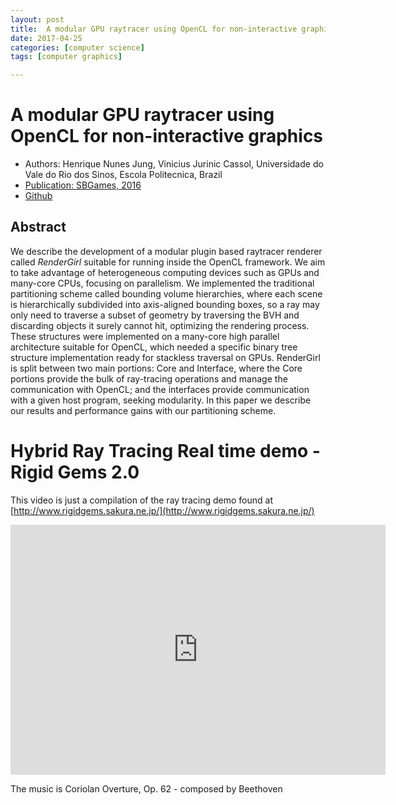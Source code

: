 ```yaml
---
layout: post
title:  A modular GPU raytracer using OpenCL for non-interactive graphics
date: 2017-04-25
categories: [computer science]
tags: [computer graphics]

---
```



# A modular GPU raytracer using OpenCL for non-interactive graphics

* Authors: Henrique Nunes Jung, Vinicius Jurinic Cassol, Universidade do Vale do Rio dos Sinos, Escola Politecnica, Brazil
* [Publication: SBGames, 2016](http://www.sbgames.org/sbgames2016/downloads/anais/157507.pdf)
* [Github](https://github.com/henriquenj/rendergirl)

## Abstract

We describe the development of a modular plugin based raytracer renderer called *RenderGirl* suitable for running inside the OpenCL framework. We aim to take advantage of heterogeneous computing devices such as GPUs and many-core CPUs, focusing on parallelism. We implemented the traditional partitioning scheme called bounding volume hierarchies, where each scene is hierarchically subdivided into axis-aligned bounding boxes, so a ray may only need to traverse a subset of geometry by traversing the BVH and discarding objects it surely cannot hit, optimizing the rendering process. These structures were implemented on a many-core high parallel architecture suitable for OpenCL, which needed a specific binary tree structure implementation ready for stackless traversal on GPUs. RenderGirl is split between two main portions: Core and Interface, where the Core portions provide the bulk of ray-tracing operations and manage the communication with OpenCL; and the interfaces provide communication with a given host program, seeking modularity. In this paper we describe our results and performance gains with our partitioning scheme.


# Hybrid Ray Tracing Real time demo - Rigid Gems 2.0

This video is just a compilation of the ray tracing demo found at [http://www.rigidgems.sakura.ne.jp/](http://www.rigidgems.sakura.ne.jp/)

<iframe width="600" height="400" src="https://www.youtube.com/embed/pm85W-f7xuk" frameborder="0" allowfullscreen></iframe>

The music is Coriolan Overture, Op. 62 - composed by Beethoven